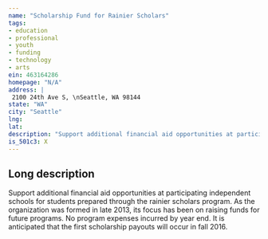 ```yaml
---
name: "Scholarship Fund for Rainier Scholars"
tags:
- education
- professional
- youth
- funding
- technology
- arts
ein: 463164286
homepage: "N/A"
address: |
 2100 24th Ave S, \nSeattle, WA 98144
state: "WA"
city: "Seattle"
lng: 
lat: 
description: "Support additional financial aid opportunities at participating independent schools for students prepared through the rainier scholars program. "
is_501c3: X
---
```


## Long description

Support additional financial aid opportunities at participating independent schools for students prepared through the rainier scholars program. As the organization was formed in late 2013, its focus has been on raising funds for future programs. No program expenses incurred by year end. It is anticipated that the first scholarship payouts will occur in fall 2016. 

